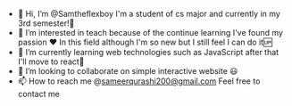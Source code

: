 - 👋 Hi, I’m @Samtheflexboy I'm a student of cs major and currently in my 3rd semester!👀
- 👀 I’m interested in teach because of the continue learning I've found my passion ❤
In this field although I'm so new but I still feel I can do it🆙
- 🌱 I’m currently learning web technologies such as JavaScript after that I'll move to react🤙
- 💞️ I’m looking to collaborate on simple interactive website 😃
- 📫 How to reach me
@sameerqurashi200@gmail.com
Feel free to contact me
<!---
Samtheflexboy/Samtheflexboy is a ✨ special ✨ repository because its `README.md` (this file) appears on your GitHub profile.
You can click the Preview link to take a look at your changes.
--->
